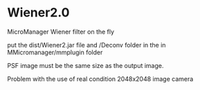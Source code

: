 # Wiener2.0
MicroManager Wiener filter on the fly

put the dist/Wiener2.jar file and /Deconv folder in the  in MMicromanager/mmplugin folder 

PSF image must be the same size as the output image.

Problem with the use of real condition 2048x2048 image camera